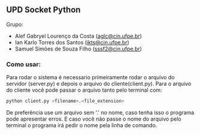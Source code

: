 ## UPD Socket Python
Grupo:
- Alef Gabryel Lourenço da Costa (aglc@cin.ufpe.br)
- Ian Karlo Torres dos Santos (ikts@cin.ufpe.br)
- Samuel Simões de Souza Filho (sssf2@cin.ufpe.br)

### Como usar:
Para rodar o sistema é necessario primeiramente rodar o arquivo do servidor (server.py) e depois o arquivo do cliente(client.py). Para o arquivo do cliente você pode passar o arquivo tanto pelo terminal com:
```bash
python client.py <filename>.<file_extension>
```
De preferência use um arquivo sem '.' no nome, caso tenha isso o programa pode apresentar erros. E caso você não passe o nome do arquivo pelo terminal o programa irá pedir o nome pela linha de comando.